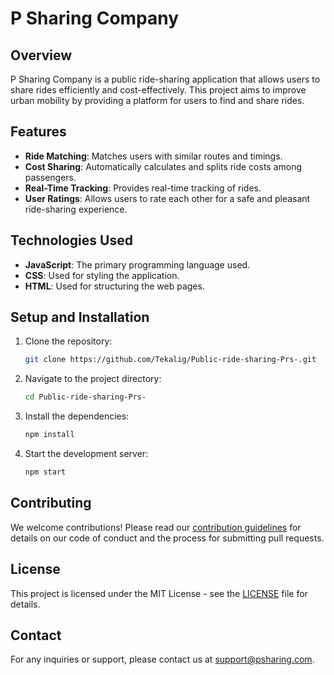 # P Sharing Company

## Overview
P Sharing Company is a public ride-sharing application that allows users to share rides efficiently and cost-effectively. This project aims to improve urban mobility by providing a platform for users to find and share rides.

## Features
- **Ride Matching**: Matches users with similar routes and timings.
- **Cost Sharing**: Automatically calculates and splits ride costs among passengers.
- **Real-Time Tracking**: Provides real-time tracking of rides.
- **User Ratings**: Allows users to rate each other for a safe and pleasant ride-sharing experience.

## Technologies Used
- **JavaScript**: The primary programming language used.
- **CSS**: Used for styling the application.
- **HTML**: Used for structuring the web pages.

## Setup and Installation
1. Clone the repository:
    ```bash
    git clone https://github.com/Tekalig/Public-ride-sharing-Prs-.git
    ```
2. Navigate to the project directory:
    ```bash
    cd Public-ride-sharing-Prs-
    ```
3. Install the dependencies:
    ```bash
    npm install
    ```
4. Start the development server:
    ```bash
    npm start
    ```

## Contributing
We welcome contributions! Please read our [contribution guidelines](CONTRIBUTING.md) for details on our code of conduct and the process for submitting pull requests.

## License
This project is licensed under the MIT License - see the [LICENSE](LICENSE) file for details.

## Contact
For any inquiries or support, please contact us at support@psharing.com.
